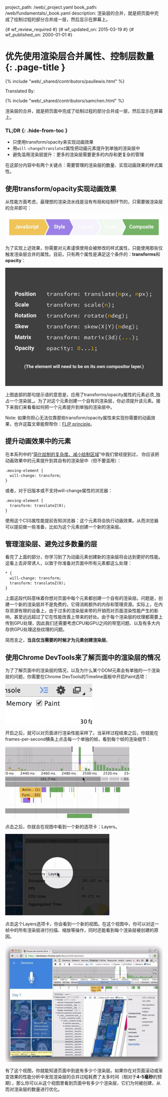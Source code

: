 project_path: /web/_project.yaml
book_path: /web/fundamentals/_book.yaml
description: 渲染层的合并，就是把页面中完成了绘制过程的部分合并成一层，然后显示在屏幕上。

{# wf_review_required #}
{# wf_updated_on: 2015-03-19 #}
{# wf_published_on: 2000-01-01 #}

# 优先使用渲染层合并属性、控制层数量 {: .page-title }

{% include "web/_shared/contributors/paullewis.html" %}


Translated By: 

{% include "web/_shared/contributors/samchen.html" %}


渲染层的合并，就是把页面中完成了绘制过程的部分合并成一层，然后显示在屏幕上。

### TL;DR {: .hide-from-toc }
- 只使用transform/opacity来实现动画效果
- 用`will-change`/`translateZ`属性把动画元素提升到单独的渲染层中
- 避免滥用渲染层提升：更多的渲染层需要更多的内存和更复杂的管理


在这部分内容中有两个关键点：需要管理的渲染层的数量、实现动画效果的样式属性。

## 使用transform/opacity实现动画效果
从性能方面考虑，最理想的渲染流水线是没有布局和绘制环节的，只需要做渲染层的合并即可：

<img src="images/stick-to-compositor-only-properties-and-manage-layer-count/frame-no-layout-paint.jpg"  alt="The pixel pipeline with no layout or paint.">

为了实现上述效果，你需要对元素谨慎使用会被修改的样式属性，只能使用那些仅触发渲染层合并的属性。目前，只有两个属性是满足这个条件的：**transforms**和**opacity**：

<img src="images/stick-to-compositor-only-properties-and-manage-layer-count/safe-properties.jpg"  alt="The properties you can animate without triggering layout or paint.">

上图底部的那句提示语的意思是，应用了transforms/opacity属性的元素必须_独占一个渲染层_。为了对这个元素创建一个自有的渲染层，你必须提升该元素。接下来我们来看看如何把一个元素提升到单独的渲染层中。

Note: 如果你担心无法仅靠那些transform/opacity属性来实现你需要的动画效果，也许这篇文章能帮帮你：<a href="http://aerotwist.com/blog/flip-your-animations">FLIP principle</a>。

## 提升动画效果中的元素

在本系列中的“[简化绘制的复杂度、减小绘制区域](simplify-paint-complexity-and-reduce-paint-areas)”中我们曾经提到过， 你应该把动画效果中的元素提升到其自有的渲染层中（但不要滥用）：


    .moving-element {
      will-change: transform;
    }
    

或者，对于旧版本或不支持will-change属性的浏览器：


    .moving-element {
      transform: translateZ(0);
    }
    

使用这个CSS属性能提前告知浏览器：这个元素将会执行动画效果。从而浏览器可以提前做一些准备，比如为这个元素创建一个新的渲染层。

## 管理渲染层、避免过多数量的层

看完了上面的部分，你学习到了为动画元素创建新的渲染层将会达到更好的性能。这看上去非常诱人，以致于你准备对页面中所有元素都这么处理：


    * {
      will-change: transform;
      transform: translateZ(0);
    }
    

上面这段代码意味着你想对页面中每个元素都创建一个自有的渲染层。问题是，创建一个新的渲染层并不是免费的，它得消耗额外的内存和管理资源。实际上，在内存资源有限的设备上，由于过多的渲染层来带的开销而对页面渲染性能产生的影响，甚至远远超过了它在性能改善上带来的好处。由于每个渲染层的纹理都需要上传到GPU处理，因此我们还需要考虑CPU和GPU之间的带宽问题、以及有多大内存供GPU处理这些纹理的问题。

简而言之，**当且仅当需要的时候才为元素创建渲染层**。

## 使用Chrome DevTools来了解页面中的渲染层的情况

为了了解页面中的渲染层的情况，以及为什么某个DOM元素会有单独的一个渲染层的问题，你需要在Chrome DevTools的Timeline面板中开启Paint选项：

<img src="images/stick-to-compositor-only-properties-and-manage-layer-count/paint-profiler.jpg"  alt="The toggle for the paint profiler in Chrome DevTools.">

开启之后，就可以对页面进行渲染性能采样了。当采样过程结束之后，你就能在frames-per-second横条上点击每一个单独的帧，看到每个帧的渲染细节：

<img src="images/stick-to-compositor-only-properties-and-manage-layer-count/frame-of-interest.jpg"  alt="A frame the developer is interested in profiling.">

点击之后，你就会在视图中看到一个新的选项卡：Layers。

<img src="images/stick-to-compositor-only-properties-and-manage-layer-count/layer-tab.jpg"  alt="The layer tab button in Chrome DevTools.">

点击这个Layers选项卡，你会看到一个新的视图。在这个视图中，你可以对这一帧中的所有渲染层进行扫描、缩放等操作，同时还能看到每个渲染层被创建的原因。

<img src="images/stick-to-compositor-only-properties-and-manage-layer-count/layer-view.jpg"  alt="The layer view in Chrome DevTools.">

有了这个视图，你就能知道页面中到底有多少个渲染层。如果你在对页面滚动或渐变效果的性能分析中发现渲染层的合并过程耗费了太多时间（相对于**4-5毫秒**的预期），那么你可以从这个视图里看到页面中有多少个渲染层，它们为何被创建，从而对渲染层的数量进行优化。


